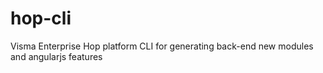 # hop-cli
Visma Enterprise Hop platform CLI for generating back-end new modules and angularjs features
